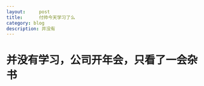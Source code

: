 ```yaml
---
layout:     post
title:      付帅今天学习了么
category: blog
description: 并没有
---
```


# 并没有学习，公司开年会，只看了一会杂书


